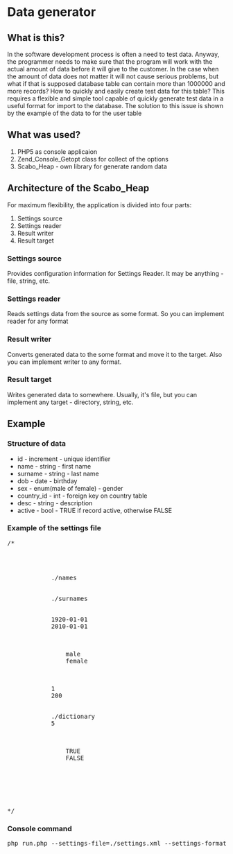 <h1>Data generator</h1>

<h2>What is this?</h2>
<p>In the software development process is often a need to test data. Anyway,
the programmer needs to make sure that the program will work with the actual amount of data before it will give to the customer. In the case when the amount of data does not matter it will not cause serious problems, but what if that is supposed database table can contain more than 1000000 and more records?  How to quickly and easily create test data for this table? This requires a flexible and simple tool capable of quickly generate test data in a useful format for import to the database. The solution to this issue is shown by the example of the data to for the user table</p>

<h2>What was used?</h2>
<ol>
<li>PHP5 as console applicaion</li>
<li>Zend_Console_Getopt class for collect of the options</li>
<li>Scabo_Heap - own library for generate random data</li>
</ol>

<h2>Architecture of the Scabo_Heap</h2>
<p>For maximum flexibility, the application is divided into four parts:</p>
<ol>
<li>Settings source</li>
<li>Settings reader</li>
<li>Result writer</li>
<li>Result target</li>
</ol>

<h3>Settings source</h3>
<p>Provides configuration information for Settings Reader. It may be anything - file, string, etc.</p>

<h3>Settings reader</h3>
<p>Reads settings data from the source as some format. So you can implement reader for any format</p>

<h3>Result writer</h3>
<p>Converts generated data to the  some format and move it to the target. Also you can implement writer to any format.</p>

<h3>Result target</h3>
<p>Writes generated data to somewhere. Usually, it's file, but you can implement any target - directory, string, etc.</p>

<h2>Example</h2>
<h3>Structure of data</h3>
<ul>
<li>id - increment - unique identifier</li>
<li>name - string - first name</li>
<li>surname - string - last name</li>
<li>dob - date - birthday</li>
<li>sex - enum(male of female) - gender</li>
<li>country_id - int - foreign key on country table</li>
<li>desc - string - description</li>
<li>active - bool - TRUE if record active, otherwise FALSE</li>
</ul>

<h3>Example of the settings file</h3>
<div class="highlight">
<pre>
/*
<?xml version="1.0" encoding="UTF-8"?>
<settings>
    <table name="user" count="1000000" pieces="10000">
        <cell name="id" type="increment" />
        <cell name="name" type="file">
            <file>./names</file>
        </cell>
        <cell name="surname" type="file">
            <file>./surnames</file>
        </cell>
        <cell name="dob" type="Range_Date">
            <start>1920-01-01</start>
            <last>2010-01-01</last>
        </cell>
        <cell name="sex" type="array">
            <items>
                <item>male</item>
                <item>female</item>
            </items>
        </cell>
        <cell name="country_id" type="Range_Int">
            <start>1</start>
            <limit>200</limit>
        </cell>
        <cell name="desc" type="file">
            <file>./dictionary</file>
            <words>5</words>
        </cell>
        <cell name="active" type="array">
            <items>
                <item>TRUE</item>
                <item>FALSE</item>
            </items>
        </cell>
    </table>
</settings>
*/
</pre>
</div>

<h3>Console command</h3>
<div class="highlight">
<pre>
php run.php --settings-file=./settings.xml --settings-format=xml --output-dir=./output --output-format=csv
</pre>
</div>